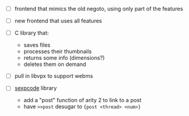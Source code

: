 - [ ] frontend that mimics the old negoto, using only part of the features

- [ ] new frontend that uses all features

- [ ] C library that:
  - saves files
  - processes their thumbnails
  - returns some info (dimensions?)
  - deletes them on demand

- [ ] pull in libvpx to support webms

- [ ] [sexpcode](http://cairnarvon.rotahall.org/misc/sexpcode.html) library
  - add a "post" function of arity 2 to link to a post
  - have `>>post` desugar to `{post <thread> <num>}`
